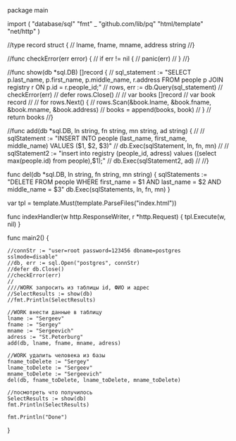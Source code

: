 package main

import (
	"database/sql"
	"fmt"
	_ "github.com/lib/pq"
	"html/template"
	"net/http"
)

//type record struct {
//	lname, fname, mname, address string
//}

//func checkError(err error) {
//	if err != nil {
//		panic(err)
//	}
//}

//func show(db *sql.DB) []record {
//	sql_statement := "SELECT p.last_name, p.first_name, p.middle_name, r.address FROM people p JOIN registry r ON p.id = r.people_id;"
//	rows, err := db.Query(sql_statement)
//	checkError(err)
//	defer rows.Close()
//
//	var books []record
//	var book record
//
//	for rows.Next() {
//		rows.Scan(&book.lname, &book.fname, &book.mname, &book.address)
//		books = append(books, book)
//	}
//	return books
//}

//func add(db *sql.DB, ln string, fn string, mn string, ad string) {
//
//	sqlStatement := "INSERT INTO people (last_name, first_name, middle_name) VALUES ($1, $2, $3)"
//	db.Exec(sqlStatement, ln, fn, mn)
//
//	sqlStatement2 := "insert into registry (people_id, adress) values ((select max(people.id) from people),$1);"
//	db.Exec(sqlStatement2, ad)
//
//}

func del(db *sql.DB, ln string, fn string, mn string) {
	sqlStatements := "DELETE FROM people WHERE first_name = $1 AND last_name = $2 AND middle_name = $3"
	db.Exec(sqlStatements, ln, fn, mn)
}

var tpl = template.Must(template.ParseFiles("index.html"))

func indexHandler(w http.ResponseWriter, r *http.Request) {
	tpl.Execute(w, nil)
}

func main2() {

	//connStr := "user=root password=123456 dbname=postgres sslmode=disable"
	//db, err := sql.Open("postgres", connStr)
	//defer db.Close()
	//checkError(err)
	//
	////WORK запросить из таблицы id, ФИО и адрес
	//SelectResults := show(db)
	//fmt.Println(SelectResults)

	//WORK внести данные в таблицу
	lname := "Sergeev"
	fname := "Sergey"
	mname := "Sergeevich"
	adress := "St.Peterburg"
	add(db, lname, fname, mname, adress)

	//WORK удалить человека из базы
	fname_toDelete := "Sergey"
	lname_toDelete := "Sergeev"
	mname_toDelete := "Sergeevich"
	del(db, fname_toDelete, lname_toDelete, mname_toDelete)

	//посмотреть что получилось
	SelectResults := show(db)
	fmt.Println(SelectResults)

	fmt.Println("Done")
}
